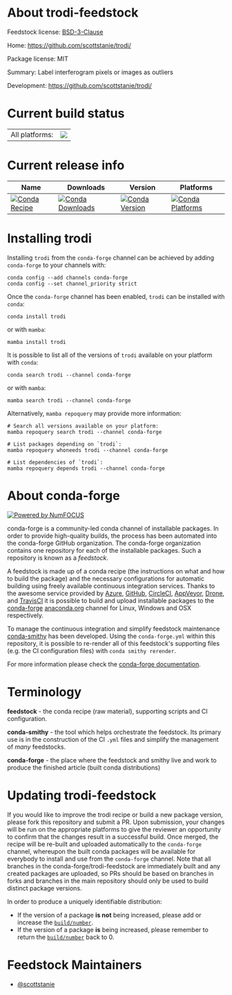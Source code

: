 About trodi-feedstock
=====================

Feedstock license: [BSD-3-Clause](https://github.com/conda-forge/trodi-feedstock/blob/main/LICENSE.txt)

Home: https://github.com/scottstanie/trodi/

Package license: MIT

Summary: Label interferogram pixels or images as outliers

Development: https://github.com/scottstanie/trodi/

Current build status
====================


<table><tr><td>All platforms:</td>
    <td>
      <a href="https://dev.azure.com/conda-forge/feedstock-builds/_build/latest?definitionId=12200&branchName=main">
        <img src="https://dev.azure.com/conda-forge/feedstock-builds/_apis/build/status/trodi-feedstock?branchName=main">
      </a>
    </td>
  </tr>
</table>

Current release info
====================

| Name | Downloads | Version | Platforms |
| --- | --- | --- | --- |
| [![Conda Recipe](https://img.shields.io/badge/recipe-trodi-green.svg)](https://anaconda.org/conda-forge/trodi) | [![Conda Downloads](https://img.shields.io/conda/dn/conda-forge/trodi.svg)](https://anaconda.org/conda-forge/trodi) | [![Conda Version](https://img.shields.io/conda/vn/conda-forge/trodi.svg)](https://anaconda.org/conda-forge/trodi) | [![Conda Platforms](https://img.shields.io/conda/pn/conda-forge/trodi.svg)](https://anaconda.org/conda-forge/trodi) |

Installing trodi
================

Installing `trodi` from the `conda-forge` channel can be achieved by adding `conda-forge` to your channels with:

```
conda config --add channels conda-forge
conda config --set channel_priority strict
```

Once the `conda-forge` channel has been enabled, `trodi` can be installed with `conda`:

```
conda install trodi
```

or with `mamba`:

```
mamba install trodi
```

It is possible to list all of the versions of `trodi` available on your platform with `conda`:

```
conda search trodi --channel conda-forge
```

or with `mamba`:

```
mamba search trodi --channel conda-forge
```

Alternatively, `mamba repoquery` may provide more information:

```
# Search all versions available on your platform:
mamba repoquery search trodi --channel conda-forge

# List packages depending on `trodi`:
mamba repoquery whoneeds trodi --channel conda-forge

# List dependencies of `trodi`:
mamba repoquery depends trodi --channel conda-forge
```


About conda-forge
=================

[![Powered by
NumFOCUS](https://img.shields.io/badge/powered%20by-NumFOCUS-orange.svg?style=flat&colorA=E1523D&colorB=007D8A)](https://numfocus.org)

conda-forge is a community-led conda channel of installable packages.
In order to provide high-quality builds, the process has been automated into the
conda-forge GitHub organization. The conda-forge organization contains one repository
for each of the installable packages. Such a repository is known as a *feedstock*.

A feedstock is made up of a conda recipe (the instructions on what and how to build
the package) and the necessary configurations for automatic building using freely
available continuous integration services. Thanks to the awesome service provided by
[Azure](https://azure.microsoft.com/en-us/services/devops/), [GitHub](https://github.com/),
[CircleCI](https://circleci.com/), [AppVeyor](https://www.appveyor.com/),
[Drone](https://cloud.drone.io/welcome), and [TravisCI](https://travis-ci.com/)
it is possible to build and upload installable packages to the
[conda-forge](https://anaconda.org/conda-forge) [anaconda.org](https://anaconda.org/)
channel for Linux, Windows and OSX respectively.

To manage the continuous integration and simplify feedstock maintenance
[conda-smithy](https://github.com/conda-forge/conda-smithy) has been developed.
Using the ``conda-forge.yml`` within this repository, it is possible to re-render all of
this feedstock's supporting files (e.g. the CI configuration files) with ``conda smithy rerender``.

For more information please check the [conda-forge documentation](https://conda-forge.org/docs/).

Terminology
===========

**feedstock** - the conda recipe (raw material), supporting scripts and CI configuration.

**conda-smithy** - the tool which helps orchestrate the feedstock.
                   Its primary use is in the construction of the CI ``.yml`` files
                   and simplify the management of *many* feedstocks.

**conda-forge** - the place where the feedstock and smithy live and work to
                  produce the finished article (built conda distributions)


Updating trodi-feedstock
========================

If you would like to improve the trodi recipe or build a new
package version, please fork this repository and submit a PR. Upon submission,
your changes will be run on the appropriate platforms to give the reviewer an
opportunity to confirm that the changes result in a successful build. Once
merged, the recipe will be re-built and uploaded automatically to the
`conda-forge` channel, whereupon the built conda packages will be available for
everybody to install and use from the `conda-forge` channel.
Note that all branches in the conda-forge/trodi-feedstock are
immediately built and any created packages are uploaded, so PRs should be based
on branches in forks and branches in the main repository should only be used to
build distinct package versions.

In order to produce a uniquely identifiable distribution:
 * If the version of a package **is not** being increased, please add or increase
   the [``build/number``](https://docs.conda.io/projects/conda-build/en/latest/resources/define-metadata.html#build-number-and-string).
 * If the version of a package **is** being increased, please remember to return
   the [``build/number``](https://docs.conda.io/projects/conda-build/en/latest/resources/define-metadata.html#build-number-and-string)
   back to 0.

Feedstock Maintainers
=====================

* [@scottstanie](https://github.com/scottstanie/)

